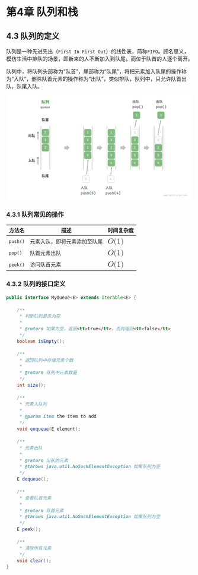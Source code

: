 # 第4章 队列和栈

## 4.3 队列的定义

队列是一种先进先出（`First In First Out`）的线性表，简称`FIFO`。顾名思义，模仿生活中排队的场景，即新来的人不断加入到队尾，而位于队首的人逐个离开。

队列中，将队列头部称为“队首”，尾部称为“队尾”，将把元素加入队尾的操作称为“入队”，删除队首元素的操作称为“出队”，类似排队，队列中，只允许队首出队，队尾入队。

![queue_operations](../../../src/main/resources/images/queue_operations.png)

### 4.3.1 队列常见的操作

<table>
<thead>
<tr>
<th>方法名</th>
<th>描述</th>
<th>时间复杂度</th>
</tr>
</thead>
<tbody>
<tr>
<td><code>push()</code></td>
<td>元素入队，即将元素添加至队尾</td>
<td><span ><mjx-container  jax="CHTML" style="font-size: 122.9%; position: relative;"><mjx-math  aria-hidden="true"><mjx-mi ><mjx-c ></mjx-c></mjx-mi><mjx-mo ><mjx-c ></mjx-c></mjx-mo><mjx-mn ><mjx-c ></mjx-c></mjx-mn><mjx-mo ><mjx-c ></mjx-c></mjx-mo></mjx-math><mjx-assistive-mml unselectable="on" display="inline"><mjx-container  jax="CHTML" style="font-size: 122.9%; position: relative;"><mjx-math  aria-hidden="true"><mjx-mi ><mjx-c ></mjx-c></mjx-mi><mjx-mo ><mjx-c ></mjx-c></mjx-mo><mjx-mn ><mjx-c ></mjx-c></mjx-mn><mjx-mo ><mjx-c ></mjx-c></mjx-mo></mjx-math><mjx-assistive-mml unselectable="on" display="inline"><math xmlns="http://www.w3.org/1998/Math/MathML"><mi>O</mi><mo stretchy="false">(</mo><mn>1</mn><mo stretchy="false">)</mo></math></mjx-assistive-mml></mjx-container></mjx-assistive-mml></mjx-container></span></td>
</tr>
<tr>
<td><code>pop()</code></td>
<td>队首元素出队</td>
<td><span ><mjx-container  jax="CHTML" style="font-size: 122.9%; position: relative;"><mjx-math  aria-hidden="true"><mjx-mi ><mjx-c ></mjx-c></mjx-mi><mjx-mo ><mjx-c ></mjx-c></mjx-mo><mjx-mn ><mjx-c ></mjx-c></mjx-mn><mjx-mo ><mjx-c ></mjx-c></mjx-mo></mjx-math><mjx-assistive-mml unselectable="on" display="inline"><mjx-container  jax="CHTML" style="font-size: 122.9%; position: relative;"><mjx-math  aria-hidden="true"><mjx-mi ><mjx-c ></mjx-c></mjx-mi><mjx-mo ><mjx-c ></mjx-c></mjx-mo><mjx-mn ><mjx-c ></mjx-c></mjx-mn><mjx-mo ><mjx-c ></mjx-c></mjx-mo></mjx-math><mjx-assistive-mml unselectable="on" display="inline"><math xmlns="http://www.w3.org/1998/Math/MathML"><mi>O</mi><mo stretchy="false">(</mo><mn>1</mn><mo stretchy="false">)</mo></math></mjx-assistive-mml></mjx-container></mjx-assistive-mml></mjx-container></span></td>
</tr>
<tr>
<td><code>peek()</code></td>
<td>访问队首元素</td>
<td><span ><mjx-container  jax="CHTML" style="font-size: 122.9%; position: relative;"><mjx-math  aria-hidden="true"><mjx-mi ><mjx-c ></mjx-c></mjx-mi><mjx-mo ><mjx-c ></mjx-c></mjx-mo><mjx-mn ><mjx-c ></mjx-c></mjx-mn><mjx-mo ><mjx-c ></mjx-c></mjx-mo></mjx-math><mjx-assistive-mml unselectable="on" display="inline"><mjx-container  jax="CHTML" style="font-size: 122.9%; position: relative;"><mjx-math  aria-hidden="true"><mjx-mi ><mjx-c ></mjx-c></mjx-mi><mjx-mo ><mjx-c ></mjx-c></mjx-mo><mjx-mn ><mjx-c ></mjx-c></mjx-mn><mjx-mo ><mjx-c ></mjx-c></mjx-mo></mjx-math><mjx-assistive-mml unselectable="on" display="inline"><math xmlns="http://www.w3.org/1998/Math/MathML"><mi>O</mi><mo stretchy="false">(</mo><mn>1</mn><mo stretchy="false">)</mo></math></mjx-assistive-mml></mjx-container></mjx-assistive-mml></mjx-container></span></td>
</tr>
</tbody>
</table>

### 4.3.2 队列的接口定义

```java
public interface MyQueue<E> extends Iterable<E> {

    /**
     * 判断队列是否为空
     * 
     * @return 如果为空，返回<tt>true</tt>，否则返回<tt>false</tt>
     */
    boolean isEmpty();

    /**
     * 返回队列中存储元素个数
     * 
     * @return 队列中元素数量
     */
    int size();

    /**
     * 元素入队列
     * 
     * @param item the item to add
     */
    void enqueue(E element);

    /**
     * 元素出队
     * 
     * @return 出队的元素
     * @throws java.util.NoSuchElementException 如果队列为空
     */
    E dequeue();

    /**
     * 查看队首元素
     * 
     * @return 队首元素
     * @throws java.util.NoSuchElementException 如果队列为空
     */
    E peek();

    /**
     * 清除所有元素
     */
    void clear();
}
```
